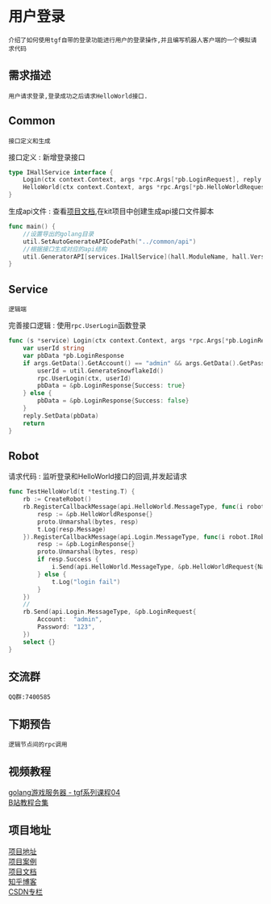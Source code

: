 # 用户登录
    介绍了如何使用tgf自带的登录功能进行用户的登录操作,并且编写机器人客户端的一个模拟请求代码

## 需求描述
    用户请求登录,登录成功之后请求HelloWorld接口.

## Common
    接口定义和生成

接口定义
: 新增登录接口 
```Go
type IHallService interface {
	Login(ctx context.Context, args *rpc.Args[*pb.LoginRequest], reply *rpc.Reply[*pb.LoginResponse]) (err error)
	HelloWorld(ctx context.Context, args *rpc.Args[*pb.HelloWorldRequest], reply *rpc.Reply[*pb.HelloWorldResponse]) (err error)
}
```
生成api文件
: 查看[项目文档](generate-rpc.md),在kit项目中创建生成api接口文件脚本
```Go
func main() {
	//设置导出的golang目录
	util.SetAutoGenerateAPICodePath("../common/api")
	//根据接口生成对应的api结构
	util.GeneratorAPI[services.IHallService](hall.ModuleName, hall.Version, "api")
}
```


## Service
    逻辑端

完善接口逻辑
: 使用`rpc.UserLogin`函数登录
```Go
func (s *service) Login(ctx context.Context, args *rpc.Args[*pb.LoginRequest], reply *rpc.Reply[*pb.LoginResponse]) (err error) {
	var userId string
	var pbData *pb.LoginResponse
	if args.GetData().GetAccount() == "admin" && args.GetData().GetPassword() == "123" {
		userId = util.GenerateSnowflakeId()
		rpc.UserLogin(ctx, userId)
		pbData = &pb.LoginResponse{Success: true}
	} else {
		pbData = &pb.LoginResponse{Success: false}
	}
	reply.SetData(pbData)
	return
}
```


## Robot
请求代码
: 监听登录和HelloWorld接口的回调,并发起请求
```Go
func TestHelloWorld(t *testing.T) {
	rb := CreateRobot()
	rb.RegisterCallbackMessage(api.HelloWorld.MessageType, func(i robot.IRobot, bytes []byte) {
		resp := &pb.HelloWorldResponse{}
		proto.Unmarshal(bytes, resp)
		t.Log(resp.Message)
	}).RegisterCallbackMessage(api.Login.MessageType, func(i robot.IRobot, bytes []byte) {
		resp := &pb.LoginResponse{}
		proto.Unmarshal(bytes, resp)
		if resp.Success {
			i.Send(api.HelloWorld.MessageType, &pb.HelloWorldRequest{Name: "tgf"})
		} else {
			t.Log("login fail")
		}
	})
	//
	rb.Send(api.Login.MessageType, &pb.LoginRequest{
		Account:  "admin",
		Password: "123",
	})
	select {}
}
```

## 交流群
    QQ群:7400585

## 下期预告
    逻辑节点间的rpc调用

## 视频教程

[golang游戏服务器 - tgf系列课程04](https://www.bilibili.com/video/BV1Vc411q7YF/)  
[B站教程合集](https://space.bilibili.com/64497732/channel/seriesdetail?sid=3815364)

## 项目地址

[项目地址](https://github.com/thkhxm/tgf)  
[项目案例](https://github.com/thkhxm/tgf-tutorial)  
[项目文档](https://thkhxm.github.io/tgf_writerside/starter-topic.html)  
[知乎博客](https://www.zhihu.com/people/tim-30-83/posts)  
[CSDN专栏](https://blog.csdn.net/thkhxm/category_12520142.html)  